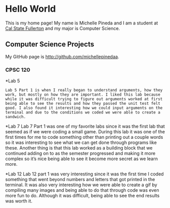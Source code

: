 # Hello World

This is my home page! My name is Michelle Pineda and I am a student at [Cal State Fullerton](http://www.fullerton.edu/) and my major is Computer Science.

## Computer Science Projects

My GitHub page is http://github.com/michellepinedaa.

### CPSC 120

*Lab 5

    Lab 5 Part 1 is when I really began to understand arguments, how they work, but mostly on how they are important. I liked this lab because while it was difficult trying to figure out arguments worked at first being able to see the results and how they passed the unit test felt good. I also found it interesting how we could input arguments on the terminal and due to the conditions we coded we were able to create a sandwich.

*Lab 7
    Lab 7 Part 1 was one of my favorite labs since it was the first lab that seemed as if we were coding a small game. During this lab it was one of the first times for me to code something other than printing out a couple words so it was interesting to see what we can get done through programs like these. Another thing is that this lab worked as a building block that we continued adding on to as the semester progressed and making it more complex so it’s nice being able to see it become more secret as we learn more.

*Lab 12
    Lab 12 part 1 was very interesting since it was the first time I coded something that went beyond numbers and letters that got printed in the terminal. It was also very interesting how we were able to create a gif by compiling many images and being able to do that through code was even more fun to do. Although it was difficult, being able to see the end results was worth it. 